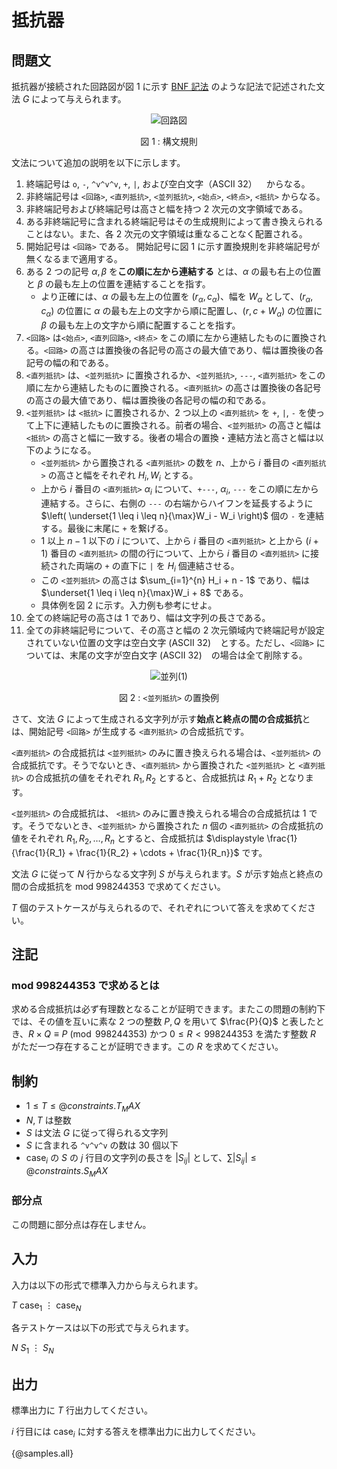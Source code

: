 # 抵抗器

## 問題文

抵抗器が接続された回路図が図 1 に示す [BNF 記法](https://ja.wikipedia.org/wiki/%E3%83%90%E3%83%83%E3%82%AB%E3%82%B9%E3%83%BB%E3%83%8A%E3%82%A6%E3%82%A2%E8%A8%98%E6%B3%95) のような記法で記述された文法 $G$ によって与えられます。

<div align="center">

![回路図](https://hackmd.io/_uploads/SJCL7xo5ke.png)

図 1 : 構文規則

</div>

文法について追加の説明を以下に示します。

1. 終端記号は `o`, `-`, `^v^v^v`, `+`, `|`, および空白文字（ASCII 32） ` `  からなる。
2. 非終端記号は `<回路>`, `<直列抵抗>`, `<並列抵抗>`, `<始点>`, `<終点>`, `<抵抗>` からなる。
3. 非終端記号および終端記号は高さと幅を持つ $2$ 次元の文字領域である。
4. ある非終端記号に含まれる終端記号はその生成規則によって書き換えられることはない。また、各 $2$ 次元の文字領域は重なることなく配置される。
5. 開始記号は `<回路>` である。 開始記号に図 1 に示す置換規則を非終端記号が無くなるまで適用する。
6. ある $2$ つの記号 $\alpha, \beta$ を**この順に左から連結する** とは、$\alpha$ の最も右上の位置と $\beta$ の最も左上の位置を連結することを指す。
    - より正確には、$\alpha$ の最も左上の位置を $(r_\alpha, c_\alpha)$、幅を $W_\alpha$ として、$(r_\alpha, c_\alpha)$ の位置に $\alpha$ の最も左上の文字から順に配置し、$(r, c + W_\alpha)$ の位置に $\beta$ の最も左上の文字から順に配置することを指す。
7. `<回路>` は`<始点>`, `<直列回路>`, `<終点>` をこの順に左から連結したものに置換される。`<回路>` の高さは置換後の各記号の高さの最大値であり、幅は置換後の各記号の幅の和である。
8. `<直列抵抗>` は、`<並列抵抗>` に置換されるか、`<並列抵抗>`, `---`, `<直列抵抗>` をこの順に左から連結したものに置換される。`<直列抵抗>` の高さは置換後の各記号の高さの最大値であり、幅は置換後の各記号の幅の和である。
9. `<並列抵抗>` は `<抵抗>` に置換されるか、$2$ つ以上の `<直列抵抗>` を `+`, `|`, `-` を使って上下に連結したものに置換される。前者の場合、`<並列抵抗>` の高さと幅は `<抵抗>` の高さと幅に一致する。後者の場合の置換・連結方法と高さと幅は以下のようになる。
   - `<並列抵抗>` から置換される `<直列抵抗>` の数を $n$、上から $i$ 番目の `<直列抵抗>` の高さと幅をそれぞれ $H_i, W_i$ とする。
   - 上から $i$ 番目の `<直列抵抗>` $\alpha_i$ について、`+---`, $\alpha_i$, `---` をこの順に左から連結する。さらに、右側の `---` の右端からハイフンを延長するように $\left( \underset{1 \leq i \leq n}{\max}W_i - W_i \right)$ 個の `-` を連結する。最後に末尾に `+` を繋げる。
   - $1$ 以上 $n - 1$ 以下の $i$ について、上から $i$ 番目の `<直列抵抗>` と上から $(i + 1)$ 番目の `<直列抵抗>` の間の行について、上から $i$ 番目の `<直列抵抗>` に接続された両端の `+` の直下に `|` を $H_i$ 個連結させる。
   - この `<並列抵抗>` の高さは $\sum_{i=1}^{n} H_i + n - 1$ であり、幅は $\underset{1 \leq i \leq n}{\max}W_i + 8$ である。
   - 具体例を図 2 に示す。入力例も参考にせよ。
10. 全ての終端記号の高さは $1$ であり、幅は文字列の長さである。
11. 全ての非終端記号について、その高さと幅の $2$ 次元領域内で終端記号が設定されていない位置の文字は空白文字 (ASCII 32) ` `  とする。ただし、`<回路>` については、末尾の文字が空白文字 (ASCII 32) ` ` の場合は全て削除する。

<div align="center">

![並列(1)](https://hackmd.io/_uploads/B1AUmeoqyl.png)

図 2 : `<並列抵抗>` の置換例

</div>

さて、文法 $G$ によって生成される文字列が示す**始点と終点の間の合成抵抗**とは、開始記号 `<回路>` が生成する `<直列抵抗>` の合成抵抗です。

`<直列抵抗>` の合成抵抗は `<並列抵抗>` のみに置き換えられる場合は、`<並列抵抗>` の合成抵抗です。そうでないとき、`<直列抵抗>` から置換された `<並列抵抗>` と `<直列抵抗>` の合成抵抗の値をそれぞれ $R_1, R_2$ とすると、合成抵抗は $R_1 + R_2$ となります。

`<並列抵抗>` の合成抵抗は、 `<抵抗>` のみに置き換えられる場合の合成抵抗は $1$ です。そうでないとき、`<並列抵抗>` から置換された $n$ 個の `<直列抵抗>` の合成抵抗の値をそれぞれ $R_1, R_2, \dots, R_n$ とすると、合成抵抗は $\displaystyle \frac{1}{\frac{1}{R_1} + \frac{1}{R_2} + \cdots + \frac{1}{R_n}}$ です。


文法 $G$ に従って $N$ 行からなる文字列 $S$ が与えられます。$S$ が示す始点と終点の間の合成抵抗を $\mathrm{mod}\ 998244353$ で求めてください。

$T$ 個のテストケースが与えられるので、それぞれについて答えを求めてください。

## 注記

### $\mathrm{mod}\ 998244353$ で求めるとは

求める合成抵抗は必ず有理数となることが証明できます。またこの問題の制約下では、その値を互いに素な $2$ つの整数 $P, Q$ を用いて $\frac{P}{Q}$ と表したとき、$R \times Q \equiv P \pmod{998244353}$ かつ $0 \leq R < 998244353$ を満たす整数 $R$ がただ一つ存在することが証明できます。この $R$ を求めてください。

## 制約

- $1 \leq T \leq {@constraints.T_MAX}$
- $N, T$ は整数
- $S$ は文法 $G$ に従って得られる文字列
- $S$ に含まれる `^v^v^v` の数は $30$ 個以下
- $\mathrm{case}_i$ の $S$ の $j$ 行目の文字列の長さを $|S_{ij}|$ として、$\sum |S_{ij}| \leq {@constraints.S_MAX}$

### 部分点

この問題に部分点は存在しません。

## 入力

入力は以下の形式で標準入力から与えられます。

<div class="code-math">

$T$
$\mathrm{case}_1$
$\vdots$
$\mathrm{case}_N$

</div>


各テストケースは以下の形式で与えられます。


<div class="code-math">

$N$
$S_1$
$\vdots$
$S_N$
    
</div>

## 出力

標準出力に $T$ 行出力してください。

$i$ 行目には $\mathrm{case}_i$ に対する答えを標準出力に出力してください。

{@samples.all}
